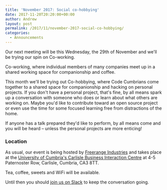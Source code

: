 ```yaml
---
title: 'November 2017: Social co-hobbying'
date: 2017-11-20T20:20:00+00:00
author: Andrew
layout: post
permalink: /2017/11/november-2017-social-co-hobbying/
categories:
  - Announcements
---
```

Our next meeting will be this Wednesday, the 29th of November and we'll be trying our spin on Co-working.

Co-working, where individual members of many companies meet up in a shared working space for companionship and coffee.

This month we'll be trying out Co-hobbying, where Code Cumbrians come together to a shared space for companionship and hacking on personal projects. If you don't have a personal project, that's fine, by all means spark up a conversation with someone who does or learn about what others are working on. Maybe you'd like to contribute toward an open source project or even use the time for some focused learning free from distractions of the home.

<!--more-->

If anyone has a talk prepared they'd like to perform, by all means come and you will be heard &#8211; unless the personal projects are more enticing!

### Location

As usual, our event is being hosted by [Freerange Industries](http://freerange.in) and takes place at the [University of Cumbria's Carlisle Business Interaction Centre](http://www.cumbria.ac.uk/AboutUs/Enterprise/CarlisleBusinessInteractionCentre/Home.aspx) at 4-5 Paternoster Row, Carlisle, Cumbria, CA3 8TT.



Tea, coffee, sweets and WiFi will be available.

Until then you should [join us on Slack](https://join.slack.com/t/codecumbria/shared_invite/enQtNjM4MTQ3MzI1OTc1LWY1ODc2MGY3ZjQwOTY0OTViM2Y5NjE4MWIyMmVhNTI3MjQzYWYxZjBmNGQ5ZTQ2NTdjODViM2M5NGI4OWJmNzA) to keep the conversation going.